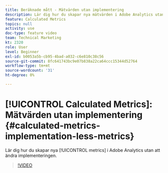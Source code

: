 ```yaml
---
title: Beräknade mått - Mätvärden utan implementering
description: Lär dig hur du skapar nya mätvärden i Adobe Analytics utan att ändra implementeringen.
feature: Calculated Metrics
topics: null
activity: use
doc-type: feature video
team: Technical Marketing
kt: 2320
role: User
level: Beginner
exl-id: b0053a5b-cb95-4bad-a032-c6e810c38c56
source-git-commit: 8fc641743bc9e07b838a22ca64ccc15344d52764
workflow-type: tm+mt
source-wordcount: '31'
ht-degree: 0%

---
```


# [!UICONTROL Calculated Metrics]: Mätvärden utan implementering {#calculated-metrics-implementation-less-metrics}

Lär dig hur du skapar nya [!UICONTROL metrics] i Adobe Analytics utan att ändra implementeringen.

>[!VIDEO](https://video.tv.adobe.com/v/25407/?quality=12&learn=on)
